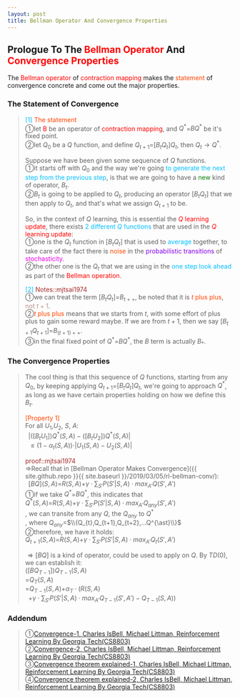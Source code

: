 ```yaml
---
layout: post
title: Bellman Operator And Convergence Properties
---
```


## Prologue To The <font color="Red">Bellman Operator</font> And <font color="Red">Convergence Properties</font>
<p class="message">
The <font color="Red">Bellman operator</font> of <font color="Red">contraction mapping</font> makes the <font color="OrangeRed">statement</font> of convergence concrete and come out the major properties.
</p>

### The Statement of Convergence
><font color="DeepSkyBlue">[1]</font>
><font color="OrangeRed">The statement</font>  
>&#10112;let <font color="Red">B</font> be an operator of <font color="Red">contraction mapping</font>, and $Q^{\ast}$=$BQ^{\ast}$ be it's fixed point.  
>&#10113;let $Q_{0}$ be a $Q$ function, and define $Q_{t+1}$=$\lbrack B_{t}Q_{t}\rbrack Q_{t}$, then $Q_{t}\rightarrow Q^{\ast}$.  
>
>Suppose we have been given some sequence of $Q$ functions.  
>&#10112;it starts off with $Q_{0}$ and the way we're going <font color="DeepSkyBlue">to generate the next step from the previous step</font>, is that we are going to have a <font color="Green">new</font> kind of operator, $B_{t}$.  
>&#10113;$B_{t}$ is going to be applied to $Q_{t}$, producing an operator $\lbrack B_{t}Q_{t}\rbrack$ that we then apply to $Q_{t}$, and that's what we assign $Q_{t+1}$ to be.  
>
>So, in the context of $Q$ learning, this is essential the <font color="Red">$Q$ learning update</font>, there exists <font color="DeepSkyBlue">2 different $Q$ functions</font> that are used in the <font color="Red">$Q$ learning update</font>:  
>&#10112;one is the $Q_{t}$ function in $\lbrack B_{t}Q_{t}\rbrack$ that is used to <font color="DeepSkyBlue">average</font> together, to take care of the fact there is <font color="OrangeRed">noise</font> in the <font color="#8400E6">probabilistic transitions</font> of <font color="#EB00EB">stochasticity</font>.  
>&#10113;the other one is the $Q_{t}$ that we are using in the <font color="DeepSkyBlue">one step look ahead</font> as part of the <font color="Red">Bellman operation</font>.   
>
><font color="DeepSkyBlue">[2]</font>
><font color="Brown">Notes::mjtsai1974</font>  
>&#10112;we can treat the term $\lbrack B_{t}Q_{t}\rbrack$=$B_{t++}$, be noted that it is <font color="OrangeRed">$t$ plus plus</font>, <font color="RosyBrown">not $t+1$</font>.  
>&#10113;<font color="OrangeRed">$t$ plus plus</font> means that we starts from $t$, with some effort of plus plus to gain some reward maybe.  If we are from $t+1$, then we say $\lbrack B_{t+1}Q_{t+1}\rbrack$=$B_{(t+1)++}$.  
>&#10114;in the final fixed point of $Q^{\ast}$=$BQ^{\ast}$, the $B$ term is actually $B_{\ast}$.  

### The Convergence Properties
>The cool thing is that this sequence of $Q$ functions, starting from any $Q_{0}$, by keeping applying $Q_{t+1}$=$\lbrack B_{t}Q_{t}\rbrack Q_{t}$, we're going to approach $Q^{\ast}$, as long as we have certain properties holding on how we define this $B_{t}$.  
>
><font color="OrangeRed">[Property 1]</font>  
>For all $U_{1}$,$U_{2}$, $S$, $A$:  
>$\;\;\vert(\lbrack B_{t}U_{1}\rbrack)Q^{\ast}(S,A)-(\lbrack B_{t}U_{2}\rbrack)Q^{\ast}(S,A)\vert$  
>$\;\;\leq(1-\alpha_{t}(S,A))\cdot\vert U_{1}(S,A)-U_{2}(S,A)\vert$  
>
><font color="Brown">proof::mjtsai1974</font>  
>$\Rightarrow$Recall that in [Bellman Operator Makes Convergence]({{ site.github.repo }}{{ site.baseurl }}/2019/03/05/rl-bellman-conv/):  
>$\;\;\lbrack BQ\rbrack(S,A)$=$R(S,A)$+$\gamma\cdot\sum_{S'}P(S'\vert S,A)\cdot max_{A'}Q(S',A')$  
>&#10112;if we take $Q^{\ast}$=$BQ^{\ast}$, this indicates that  
>$Q^{\ast}(S,A)$=$R(S,A)$+$\gamma\cdot\sum_{S'}P(S'\vert S,A)\cdot max_{A'}Q_{any}(S',A')$  
>, we can transite from any $Q$, the $Q_{any}$ to $Q^{\ast}$  
>, where $Q_{any}$=$\\{Q_{t},Q_{t+1},Q_{t+2},...Q^{\ast}\\}$  
>&#10113;therefore, we have it holds:  
>$Q_{t+1}(S,A)$=$R(S,A)$+$\gamma\cdot\sum_{S'}P(S'\vert S,A)\cdot max_{A'}Q_{t}(S',A')$  
>
>$\Rightarrow\lbrack BQ\rbrack$ is a kind of operator, could be used to apply on $Q$.  By $TD(0)$, we can establish it:  
>$(\lbrack BQ_{T-1}\rbrack)Q_{T-1}(S,A)$  
>=$Q_{T}(S,A)$  
>=$Q_{T-1}(S,A)$+$\alpha_{T}\cdot(R(S,A)$  
>$\;\;$+$\gamma\cdot\sum_{S'}P(S'\vert S,A)\cdot max_{A'}Q_{T-1}(S',A')-Q_{T-1}(S,A))$  
>
<!--
><font color="OrangeRed">[Property 2]</font>  
>
><font color="OrangeRed">[Property 3]</font>  
>
-->

### Addendum
>&#10112;[Convergence-1, Charles IsBell, Michael Littman, Reinforcement Learning By Georgia Tech(CS8803)](https://classroom.udacity.com/courses/ud600/lessons/4436560172/concepts/44332503000923)  
>&#10113;[Convergence-2, Charles IsBell, Michael Littman, Reinforcement Learning By Georgia Tech(CS8803)](https://classroom.udacity.com/courses/ud600/lessons/4436560172/concepts/44332503010923)  
>&#10114;[Convergence theorem explained-1, Charles IsBell, Michael Littman, Reinforcement Learning By Georgia Tech(CS8803)](https://classroom.udacity.com/courses/ud600/lessons/4436560172/concepts/44332503020923)  
>&#10115;[Convergence theorem explained-2, Charles IsBell, Michael Littman, Reinforcement Learning By Georgia Tech(CS8803)](https://classroom.udacity.com/courses/ud600/lessons/4436560172/concepts/44332503030923)  

<!-- Γ -->
<!-- \Omega -->
<!-- \cap intersection -->
<!-- \cup union -->
<!-- \frac{\Gamma(k + n)}{\Gamma(n)} \frac{1}{r^k}  -->
<!-- \mbox{\large$\vert$}\nolimits_0^\infty -->
<!-- \vert_0^\infty -->
<!-- \vert_{0.5}^{\infty} -->
<!-- &prime; ′ -->
<!-- &Prime; ″ -->
<!-- $E\lbrack X\rbrack$ -->
<!-- \overline{X_n} -->
<!-- \underset{Succss}P -->
<!-- \frac{{\overline {X_n}}-\mu}{S/\sqrt n} -->
<!-- \lim_{t\rightarrow\infty} -->
<!-- \int_{0}^{a}\lambda\cdot e^{-\lambda\cdot t}\operatorname dt -->
<!-- \Leftrightarrow -->
<!-- \prod_{v\in V} -->
<!-- \subset -->
<!-- \subseteq -->
<!-- \varnothing -->
<!-- \perp -->
<!-- \overset\triangle= -->
<!-- \left|X\right| -->
<!-- \xrightarrow{r_t} -->
<!-- \left\|?\right\| => ||?||-->
<!-- \left|?\right| => |?|-->
<!-- \lbrack BQ\rbrack => [BQ] -->

<!-- Notes -->
<!-- <font color="OrangeRed">items, verb, to make it the focus, mathematic expression</font> -->
<!-- <font color="Red">KKT</font> -->
<!-- <font color="Red">SMO heuristics</font> -->
<!-- <font color="Red">F</font> distribution -->
<!-- <font color="Red">t</font> distribution -->
<!-- <font color="DeepSkyBlue">suggested item, soft item</font> -->
<!-- <font color="RoyalBlue">old alpha, quiz, example</font> -->
<!-- <font color="Green">new alpha</font> -->

<!-- <font color="#C20000">conclusion, finding</font> -->
<!-- <font color="DeepPink">positive conclusion, finding</font> -->
<!-- <font color="RosyBrown">negative conclusion, finding</font> -->

<!-- <font color="#00ADAD">policy</font> -->
<!-- <font color="#6100A8">full observable</font> -->
<!-- <font color="#FFAC12">partial observable</font> -->
<!-- <font color="#EB00EB">stochastic</font> -->
<!-- <font color="#8400E6">state transition</font> -->
<!-- <font color="#D600D6">discount factor gamma $\gamma$</font> -->
<!-- <font color="#D600D6">$V(S)$</font> -->
<!-- <font color="#9300FF">immediate reward R(S)</font> -->

<!-- ### <font color="RoyalBlue">Example</font>: Illustration By Rainy And Sunny Days In One Week -->
<!-- <font color="RoyalBlue">[Question]</font> -->
<!-- <font color="DeepSkyBlue">[Answer]</font> -->

<!-- <font color="Brown">Notes::mjtsai1974</font> -->

<!-- 
[1]Given the vehicles pass through a highway toll station is $6$ per minute, what is the probability that no cars within $30$ seconds?
><font color="DeepSkyBlue">[1]</font>
><font color="OrangeRed">Given the vehicles pass through a highway toll station is $6$ per minute, what is the probability that no cars within $30$ seconds?</font>  
-->

<!--
><font color="DeepSkyBlue">[Notes]</font>
><font color="OrangeRed">Why at this moment, the Poisson and exponential probability come out with different result?</font>  
-->

<!-- https://www.medcalc.org/manual/gamma_distribution_functions.php -->
<!-- https://www.statlect.com/probability-distributions/student-t-distribution#hid5 -->
<!-- http://www.wiris.com/editor/demo/en/ -->